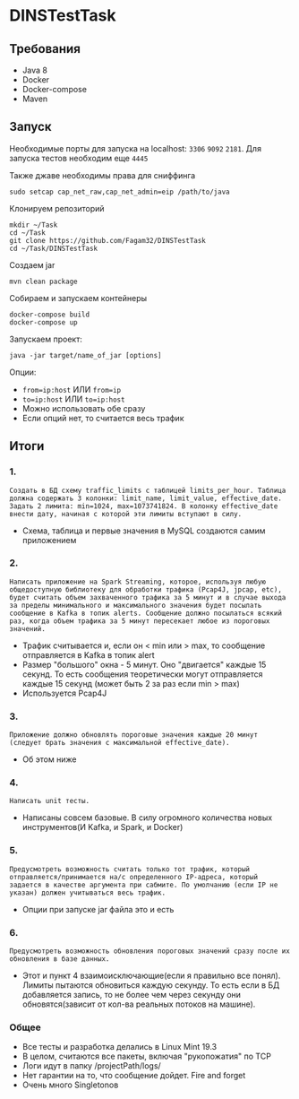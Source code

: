 # DINSTestTask

## Требования
 + Java 8
 + Docker
 + Docker-compose
 + Maven
 
 ## Запуск
 Необходимые порты для запуска на localhost: `3306` `9092` `2181`. Для запуска тестов необходим еще `4445`
 
 Также джаве необходимы права для сниффинга
 
 `sudo setcap cap_net_raw,cap_net_admin=eip /path/to/java`
 
 Клонируем репозиторий
 ```
 mkdir ~/Task
 cd ~/Task
 git clone https://github.com/Fagam32/DINSTestTask
 cd ~/Task/DINSTestTask
 ```
 Создаем jar
 
 `mvn clean package`
 
 
 Собираем и запускаем контейнеры
 
 ```
 docker-compose build
 docker-compose up
 ```
 
 Запускаем проект:
 
 `java -jar target/name_of_jar [options]`
 
 
 Опции:
 + `from=ip:host` ИЛИ `from=ip`
 + `to=ip:host` ИЛИ `to=ip:host`
 + Можно использовать обе сразу
 + Если опций нет, то считается весь трафик
 
 ## Итоги
 
 ### 1.
`Создать в БД схему traffic_limits с таблицей limits_per_hour. Таблица должна содержать 3
колонки: limit_name, limit_value, effective_date. Задать 2 лимита: min=1024, max=1073741824.
В колонку effective_date внести дату, начиная с которой эти лимиты вступают в силу.`
 
 + Схема, таблица и первые значения в MySQL создаются самим приложением
 
 ### 2.
 `Написать приложение на Spark Streaming, которое, используя любую общедоступную
библиотеку для обработки трафика (Pcap4J, jpcap, etc), будет считать объем захваченного
трафика за 5 минут и в случае выхода за пределы минимального и максимального значения
будет посылать сообщение в Kafka в топик alerts. Сообщение должно посылаться всякий раз,
когда объем трафика за 5 минут пересекает любое из пороговых значений.`
 
 + Трафик считывается и, если он < min или > max, то сообщение отправляется в Kafka в топик alert
 + Размер "большого" окна - 5 минут. Оно "двигается" каждые 15 секунд. То есть сообщения теоретически могут отправляется каждые 15 секунд (может быть 2 за раз если min > max)
 + Используется Pcap4J
 
### 3.
`Приложение должно обновлять пороговые значения каждые 20 минут (следует брать значения с максимальной effective_date).`

+ Об этом ниже

### 4.
`Написать unit тесты.`

+ Написаны совсем базовые. В силу огромного количества новых инструментов(И Kafka, и Spark, и Docker)

### 5.
`Предусмотреть возможность считать только тот трафик, который отправляется/принимается
на/с определенного IP-адреса, который задается в качестве аргумента при сабмите. По
умолчанию (если IP не указан) должен учитываться весь трафик.`

+ Опции при запуске jar файла это и есть

### 6.
`Предусмотреть возможность обновления пороговых значений сразу после их обновления в
базе данных.`

+ Этот и пункт 4 взаимоисключающие(если я правильно все понял). Лимиты пытаются обновиться каждую секунду. То есть если в БД добавляется запись, то не более чем через секунду они обновятся(зависит от кол-ва реальных потоков на машине).

### Общее
 + Все тесты и разработка делались в Linux Mint 19.3
 + В целом, считаются все пакеты, включая "рукопожатия" по TCP
 + Логи идут в папку /projectPath/logs/
 + Нет гарантии на то, что сообщение дойдет. Fire and forget
 + Очень много Singletonов

 
